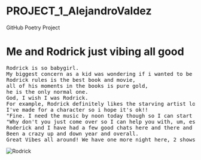 # PROJECT_1_AlejandroValdez
GitHub Poetry Project
<!DOCTYPE html>
<html>
<head>
<link rel="stylesheet" href="mystyle.css">
</head>
<body>

<h1>Me and Rodrick just vibing all good</h1>
<pre>Rodrick is so babygirl.                                                                                                                                              
My biggest concern as a kid was wondering if i wanted to be Rodrick or be with him.                                                                                                                                  Fine, I'll do it myself. 
Rodrick rules is the best book and movie,
all of his moments in the books is pure gold,
he is the only normal one.
God, I wish I was Rodrick. 
For example, Rodrick definitely likes the starving artist look and the grungy feel of rock and how it was so abrasive when it first came out.
I've made for a character so i hope it's ok!! 
"Fine. I need the music by noon today though so I can start on it"
"Why don't you just come over so I can help you with, um, establishing a vibe?
Roderick and I have had a few good chats here and there and he has all good vibes to you all.
Been a crazy up and down year and overall.
Great Vibes all around! We have one more night here, 2 shows. Come hang out!</pre>

<img src="Rodrick.jpg" alt="Rodrick">

</body>
</html>
